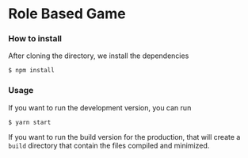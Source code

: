 # Role Based Game

### How to install 
After cloning the directory, we install the dependencies  
```
$ npm install 
```

### Usage 
 If you want to run the development version, you can run 
 ```
 $ yarn start
 ```
 
If you want to run the build version for the production, that will create a `build` directory that contain the files
compiled and minimized. 
